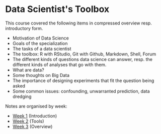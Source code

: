 # Data Scientist's Toolbox

This course covered the following items in compressed overview 
resp. introductory form.

 * Motivation of Data Science
 * Goals of the specialization
 * The tasks of a data scientist
 * The toolbox: R with RStudio, Git with Github, Markdown, Shell, Forum
 * The different kinds of questions data science can answer,
   resp. the different kinds of analyses that go with them.
 * What are data?
 * Some thoughts on Big Data
 * The importance of designing experiments that fit the question being asked
 * Some common issues: confounding, unwarranted prediction, data dredging
 
Notes are organised by week:

 * [Week 1](week1.md) (Introduction)
 * [Week 2](week2.md) (Tools)
 * [Week 3](week3.md) (Overview)
